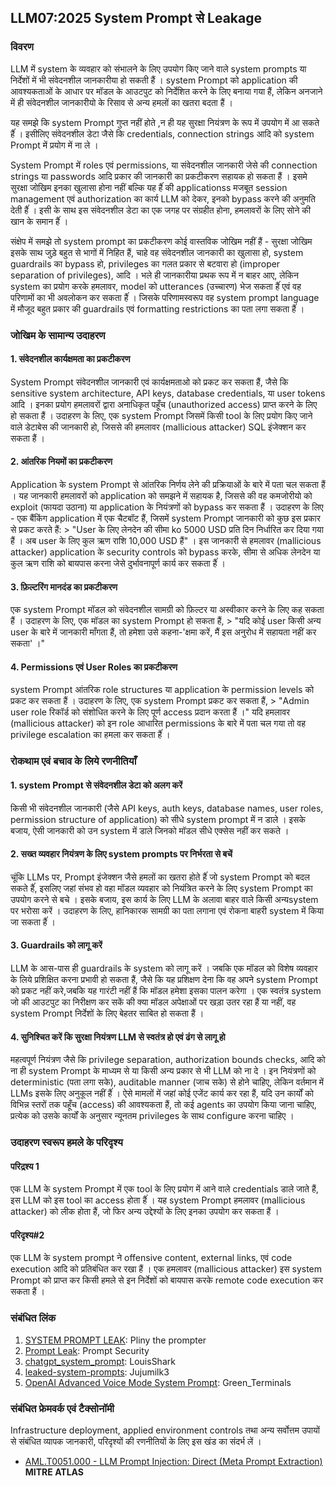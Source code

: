 ## LLM07:2025 System Prompt से Leakage

### विवरण

LLM में system के व्यवहार को संभालने के लिए उपयोग किए जाने वाले system prompts या निर्देशों में भी संवेदनशील जानकारीया हो सकती हैं । system Prompt को application की आवश्यकताओं के आधार पर मॉडल के आउटपुट को निर्देशित करने के लिए बनाया गया हैं, लेकिन अनजाने में ही संवेदनशील जानकारीयो के रिसाव से अन्य हमलों का खतरा बदता हैं ।

यह समझे कि system Prompt गुप्त नहीं होते ,न ही यह सुरक्षा नियंत्रण के रूप में उपयोग में आ सकते हैंं । इसीलिए संवेदनशील डेटा जैसे कि credentials, connection strings आदि को system Prompt में प्रयोग में ना ले ।

System Prompt में roles एवं permissions, या संवेदनशील जानकारी जेसे की connection strings या passwords आदि प्रकार की जानकारी का प्रकटीकरण सहायक हो सकता हैं । इसमे सुरक्षा जोखिम इनका खुलासा होना नहीं बल्कि यह हैंं की applicationss मजबूत session management एवं authorization का कार्य LLM को देकर, इनको bypass करने की अनुमति देती हैंं । इसी के साथ इस संवेदनशील डेटा का एक जगह पर संग्रहीत होना, हमलावरों के लिए सोने की खान के समान हैंं ।

संक्षेप में समझे तो system prompt का प्रकटीकरण कोई वास्तविक जोखिम नहीं हैं - सुरक्षा जोखिम इसके साथ जुड़े बहुत से भागों में निहित हैं, चाहे वह संवेदनशील जानकारी का खुलासा हो, system guardrails का bypass हो, privileges का गलत प्रकार से बटवारा हो (improper separation of privileges), आदि । भले ही जानकारीया प्रथक रूप में न बाहर आए, लेकिन system का प्रयोग करके हमलावर, model को utterances (उच्चारण) भेज सकता हैंं एवं वह परिणामों का भी अवलोकन कर सकता हैंं । जिसके परिणामस्वरूप वह system prompt language में मौजूद बहुत प्रकार की guardrails एवं formatting restrictions का पता लगा सकता हैंं ।

### जोखिम के सामान्य उदाहरण

#### 1. संवेदनशील कार्यक्षमता का प्रकटीकरण 
  System Prompt संवेदनशील जानकारी एवं कार्यक्षमताओ को प्रकट कर सकता हैं, जैसे कि sensitive system architecture, API keys, database credentials, या user tokens आदि । 
  इनका प्रयोग हमलावरों द्वारा अनाधिकृत पहूँच (unauthorized access) प्राप्त करने के लिए हो सकता हैं । उदाहरण के लिए, एक system Prompt जिसमें किसी tool के लिए प्रयोग किए जाने वाले डेटाबेस की जानकारी हो, जिससे की हमलावर (mallicious attacker) SQL इंजेक्शन कर सकता हैं ।
#### 2. आंतरिक नियमों का प्रकटीकरण
  Application के system Prompt से आंतरिक निर्णय लेने की प्रक्रियाओं के बारे में पता चल सकता हैं । यह जानकारी हमलावरों को application को समझने में सहायक है, जिससे की वह कमजोरीयो को exploit (फायदा उठाना) या application के नियंत्रणों को bypass कर सकता हैं । उदाहरण के लिए - एक बैंकिंग application में एक चैटबॉट हैं, जिसमें system Prompt जानकारी को कुछ इस प्रकार से प्रकट करते हैं: 
    > "User के लिए लेनदेन की सीमा ko 5000 USD प्रति दिन निर्धारित कर दिया गया हैं । अब user के लिए कुल ऋण राशि 10,000 USD हैं" । इस जानकारी से हमलावर (mallicious attacker) application के security controls को bypass करके, सीमा से अधिक लेनदेन या कुल ऋण राशि को बायपास करना जेसे दुर्भावनापूर्ण कार्य कर सकता हैंं ।
#### 3. फ़िल्टरिंग मानदंड का प्रकटीकरण
  एक system Prompt मॉडल को संवेदनशील सामग्री को फ़िल्टर या अस्वीकार करने के लिए कह सकता हैं । उदाहरण के लिए, एक मॉडल का system Prompt हो सकता हैं,
    > "यदि कोई user किसी अन्य user के बारे में जानकारी माँगता हैं, तो हमेशा उसे कहना-'क्षमा करें, मैं इस अनुरोध में सहायता नहीं कर सकता' ।"
#### 4. Permissions एवं User Roles का प्रकटीकरण
  system Prompt आंतरिक role structures या application के permission levels को प्रकट कर सकता हैं । उदाहरण के लिए, एक system Prompt प्रकट कर सकता हैं,
    > "Admin user role रिकॉर्ड को संशोधित करने के लिए पूर्ण access प्रदान करता हैं ।" यदि हमलावर (mallicious attacker) को इन role आधारित  permissions के बारे में पता चल गया तो वह privilege escalation का हमला कर सकता हैंं ।

### रोकथाम एवं बचाव के लिये रणनीतियाँ

#### 1. system Prompt से संवेदनशील डेटा को अलग करें
  किसी भी संवेदनशील जानकारी (जैसे API keys, auth keys, database names, user roles, permission structure of application) को सीधे system prompt में न डाले । इसके बजाय, ऐसी जानकारी को उन system में डाले जिनको मॉडल सीधे एक्सेस नहीं कर सकते ।
#### 2. सख्त व्यवहार नियंत्रण के लिए system prompts पर निर्भरता से बचें
  चूंकि LLMs पर, Prompt इंजेक्शन जैसे हमलों का खतरा होते हैंं जो system Prompt को बदल सकते हैंं, इसलिए जहां संभव हो वहा मॉडल व्यवहार को नियंत्रित करने के लिए system Prompt का उपयोग करने से बचे । इसके बजाय, इस कार्य के लिए LLM के अलावा बाहर वाले किसी अन्यsystem पर भरोसा करें । उदाहरण के लिए, हानिकारक सामग्री का पता लगाना एवं रोकना बाहरी system में किया जा सकता हैंं ।
#### 3. Guardrails को लागू करें
  LLM के आस-पास ही guardrails के system को लागू करें । जबकि एक मॉडल को विशेष व्यवहार के लिये प्रशिक्षित करना प्रभावी हो सकता हैं, जैसे कि यह प्रशिक्षण देना कि वह अपने system Prompt को प्रकट नहीं करे,जबकि यह गारंटी नहीं हैं कि मॉडल हमेशा इसका पालन करेगा । एक स्वतंत्र system जो की आउटपुट का निरीक्षण कर सकें की क्या मॉडल अपेक्षाओं पर खड़ा उतर रहा हैं या नहीं, वह system Prompt निर्देशों के लिए बेहतर साबित हो सकता हैं ।
#### 4. सुनिश्चित करें कि सुरक्षा नियंत्रण LLM से स्वतंत्र हो एवं ढंग से लागू हो
  महत्वपूर्ण नियंत्रण जैसे कि privilege separation, authorization bounds checks, आदि को ना ही system Prompt के माध्यम से या किसी अन्य प्रकार से भी LLM को ना दे । इन नियंत्रणों को deterministic (पता लगा सके), auditable manner (जाच सके) से होने चाहिए, लेकिन वर्तमान में LLMs इसके लिए अनुकूल नहीं हैंं । ऐसे मामलों में जहां कोई एजेंट कार्य कर रहा हैं, यदि उन कार्यों को विभिन्न स्तरों तक पहूँच (access) की आवश्यकता हैं, तो कई  agents का उपयोग किया जाना चाहिए, प्रत्येक को उसके कार्यों के अनुसार न्यूनतम privileges के साथ configure करना चाहिए ।

### उदाहरण स्वरूप हमले के परिदृश्य

#### परिद्रश्य 1
  एक LLM के system Prompt में एक tool के लिए प्रयोग में आने वाले credentials डाले जाते हैं, इस LLM को इस tool का access होता हैंं । यह system Prompt हमलावर (mallicious attacker) को लीक होता हैं, जो फिर अन्य उद्देश्यों के लिए इनका उपयोग कर सकता हैं ।
#### परिदृश्य#2
  एक LLM के system prompt ने offensive content, external links, एवं code execution आदि को प्रतिबंधित कर रखा हैं । एक हमलावर (mallicious attacker) इस system Prompt को प्राप्त कर किसी हमले 
  से इन निर्देशों को बायपास करके remote code execution कर सकता हैं ।

### संबंधित लिंक

1. [SYSTEM PROMPT LEAK](https://x.com/elder_plinius/status/1801393358964994062): Pliny the prompter
2. [Prompt Leak](https://www.prompt.security/vulnerabilities/prompt-leak): Prompt Security
3. [chatgpt_system_prompt](https://github.com/LouisShark/chatgpt_system_prompt): LouisShark
4. [leaked-system-prompts](https://github.com/jujumilk3/leaked-system-prompts): Jujumilk3
5. [OpenAI Advanced Voice Mode System Prompt](https://x.com/Green_terminals/status/1839141326329360579): Green_Terminals

### संबंधित फ्रेमवर्क एवं टैक्सोनॉमी

Infrastructure deployment, applied environment controls तथा अन्य सर्वोत्तम उपायों से संबंधित व्यापक जानकारी, परिदृश्यों की रणनीतियों के लिए इस खंड का संदर्भ लें ।

- [AML.T0051.000 - LLM Prompt Injection: Direct (Meta Prompt Extraction)](https://atlas.mitre.org/techniques/AML.T0051.000) **MITRE ATLAS**